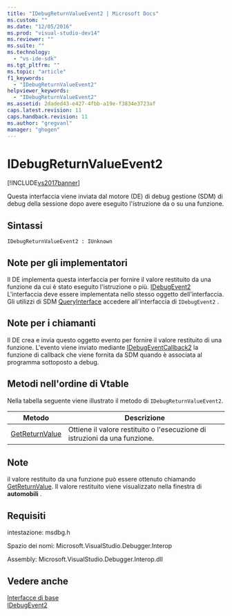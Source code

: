 ```yaml
---
title: "IDebugReturnValueEvent2 | Microsoft Docs"
ms.custom: ""
ms.date: "12/05/2016"
ms.prod: "visual-studio-dev14"
ms.reviewer: ""
ms.suite: ""
ms.technology: 
  - "vs-ide-sdk"
ms.tgt_pltfrm: ""
ms.topic: "article"
f1_keywords: 
  - "IDebugReturnValueEvent2"
helpviewer_keywords: 
  - "IDebugReturnValueEvent2"
ms.assetid: 2daded43-e427-4fbb-a19e-f3834e3723af
caps.latest.revision: 11
caps.handback.revision: 11
ms.author: "gregvanl"
manager: "ghogen"
---
```

# IDebugReturnValueEvent2
[!INCLUDE[vs2017banner](../../../code-quality/includes/vs2017banner.md)]

Questa interfaccia viene inviata dal motore \(DE\) di debug gestione \(SDM\) di debug della sessione dopo avere eseguito l'istruzione da o su una funzione.  
  
## Sintassi  
  
```  
IDebugReturnValueEvent2 : IUnknown  
```  
  
## Note per gli implementatori  
 Il DE implementa questa interfaccia per fornire il valore restituito da una funzione da cui è stato eseguito l'istruzione o più.  [IDebugEvent2](../../../extensibility/debugger/reference/idebugevent2.md) L'interfaccia deve essere implementata nello stesso oggetto dell'interfaccia.  Gli utilizzi di SDM [QueryInterface](/visual-cpp/atl/queryinterface) accedere all'interfaccia di `IDebugEvent2` .  
  
## Note per i chiamanti  
 Il DE crea e invia questo oggetto evento per fornire il valore restituito di una funzione.  L'evento viene inviato mediante [IDebugEventCallback2](../../../extensibility/debugger/reference/idebugeventcallback2.md) la funzione di callback che viene fornita da SDM quando è associata al programma sottoposto a debug.  
  
## Metodi nell'ordine di Vtable  
 Nella tabella seguente viene illustrato il metodo di `IDebugReturnValueEvent2`.  
  
|Metodo|Descrizione|  
|------------|-----------------|  
|[GetReturnValue](../../../extensibility/debugger/reference/idebugreturnvalueevent2-getreturnvalue.md)|Ottiene il valore restituito o l'esecuzione di istruzioni da una funzione.|  
  
## Note  
 il valore restituito da una funzione può essere ottenuto chiamando [GetReturnValue](../../../extensibility/debugger/reference/idebugreturnvalueevent2-getreturnvalue.md).  Il valore restituito viene visualizzato nella finestra di **automobili** .  
  
## Requisiti  
 intestazione: msdbg.h  
  
 Spazio dei nomi: Microsoft.VisualStudio.Debugger.Interop  
  
 Assembly: Microsoft.VisualStudio.Debugger.Interop.dll  
  
## Vedere anche  
 [Interfacce di base](../../../extensibility/debugger/reference/core-interfaces.md)   
 [IDebugEvent2](../../../extensibility/debugger/reference/idebugevent2.md)